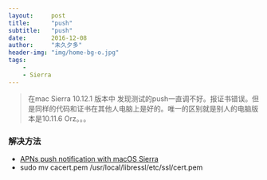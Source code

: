 ```yaml
---
layout:     post
title:      "push"
subtitle:   "push"
date:       2016-12-08
author:     "未久夕多"
header-img: "img/home-bg-o.jpg"
tags:
    - 
    - Sierra
---
```


> 在mac Sierra  10.12.1 版本中 发现测试的push一直调不好。报证书错误。但是同样的代码和证书在其他人电脑上是好的。唯一的区别就是别人的电脑版本是10.11.6 Orz。。。

### 解决方法
* [APNs push notification with macOS Sierra](http://stackoverflow.com/questions/39612022/apns-push-notification-with-macos-sierra)
* sudo mv cacert.pem /usr/local/libressl/etc/ssl/cert.pem